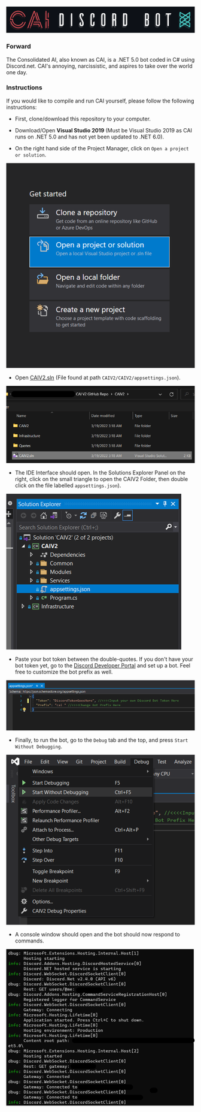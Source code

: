 ![Banner](InstructionImages/Banner.png)

### Forward
  The Consolidated AI, also known as CAI, is a .NET 5.0 bot coded in C# using Discord.net. CAI's annoying, narcissistic, and aspires to take over the world one day.
  
### Instructions
If you would like to compile and run CAI yourself, please follow the following instructions:
  - First, clone/download this repository to your computer.
  - Download/Open **Visual Studio 2019** (Must be Visual Studio 2019 as CAI runs on .NET 5.0 and has not yet been updated to .NET 6.0).

  - On the right hand side of the Project Manager, click on `Open a project or solution`.

![Step1](InstructionImages/1OpenProjectOrSolution.png)

  - Open [CAIV2.sln](CAIV2/CAIV2.sln) (File found at path `CAIV2/CAIV2/appsettings.json`).

![Step2](InstructionImages/2CAIV2.slnPath.png)

  - The IDE Interface should open. In the Solutions Explorer Panel on the right, click on the small triangle to open the CAIV2 Folder, then double click on the file labelled `appsettings.json`).

![Step3](InstructionImages/3Findappsettings.json.png)

  - Paste your bot token between the double-quotes. If you don't have your bot token yet, go to the [Discord Developer Portal](https://discord.com/developers/applications) and set up a bot. Feel free to customize the bot prefix as well.

![Step4](InstructionImages/4InputTokenInappsettings.json.png)

  - Finally, to run the bot, go to the `Debug` tab and the top, and press `Start Without Debugging`.

![Step5](InstructionImages/5StartWithoutDebugging.png)

  - A console window should open and the bot should now respond to commands.

![Step5](InstructionImages/6BotRunningConsole.png)
